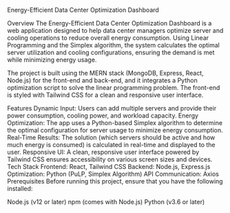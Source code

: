 Energy-Efficient Data Center Optimization Dashboard

Overview
The Energy-Efficient Data Center Optimization Dashboard is a web application designed to help data center managers optimize server and cooling operations to reduce overall energy consumption. Using Linear Programming and the Simplex algorithm, the system calculates the optimal server utilization and cooling configurations, ensuring the demand is met while minimizing energy usage.

The project is built using the MERN stack (MongoDB, Express, React, Node.js) for the front-end and back-end, and it integrates a Python optimization script to solve the linear programming problem. The front-end is styled with Tailwind CSS for a clean and responsive user interface.

Features
Dynamic Input: Users can add multiple servers and provide their power consumption, cooling power, and workload capacity.
Energy Optimization: The app uses a Python-based Simplex algorithm to determine the optimal configuration for server usage to minimize energy consumption.
Real-Time Results: The solution (which servers should be active and how much energy is consumed) is calculated in real-time and displayed to the user.
Responsive UI: A clean, responsive user interface powered by Tailwind CSS ensures accessibility on various screen sizes and devices.
Tech Stack
Frontend: React, Tailwind CSS
Backend: Node.js, Express.js
Optimization: Python (PuLP, Simplex Algorithm)
API Communication: Axios
Prerequisites
Before running this project, ensure that you have the following installed:

Node.js (v12 or later)
npm (comes with Node.js)
Python (v3.6 or later)
